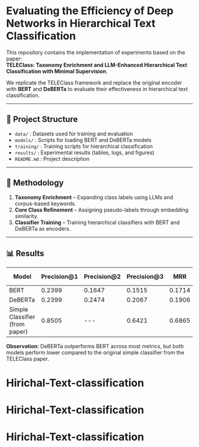 # Evaluating the Efficiency of Deep Networks in Hierarchical Text Classification

This repository contains the implementation of experiments based on the paper:  
**TELEClass: Taxonomy Enrichment and LLM-Enhanced Hierarchical Text Classification with Minimal Supervision**.  

We replicate the TELEClass framework and replace the original encoder with **BERT** and **DeBERTa** to evaluate their effectiveness in hierarchical text classification.

---

## 📌 Project Structure
- `data/` : Datasets used for training and evaluation  
- `models/` : Scripts for loading BERT and DeBERTa models  
- `training/` : Training scripts for hierarchical classification  
- `results/` : Experimental results (tables, logs, and figures)  
- `README.md` : Project description  

---

## 🚀 Methodology
1. **Taxonomy Enrichment** – Expanding class labels using LLMs and corpus-based keywords.  
2. **Core Class Refinement** – Assigning pseudo-labels through embedding similarity.  
3. **Classifier Training** – Training hierarchical classifiers with BERT and DeBERTa as encoders.  

---

## 📊 Results

| Model   | Precision@1 | Precision@2 | Precision@3 | MRR    | Example F1 |
|---------|-------------|-------------|-------------|--------|------------|
| BERT    | 0.2399      | 0.1647      | 0.1515      | 0.1714 | 0.1553     |
| DeBERTa | 0.2399      | 0.2474      | 0.2067      | 0.1906 | 0.2099     |
| Simple Classifier (from paper) | 0.8505 | --- | 0.6421 | 0.6865 | 0.6483 |

**Observation**: DeBERTa outperforms BERT across most metrics, but both models perform lower compared to the original simple classifier from the TELEClass paper.



# Hirichal-Text-classification
# Hirichal-Text-classification
# Hirichal-Text-classification

